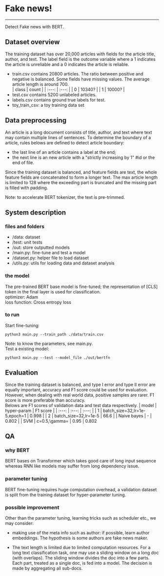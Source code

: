 # Fake news!
***
Detect Fake news with BERT.
## Dataset overview

The training dataset has over 20,000 articles with fields for the article title, author, and text. The label field is the outcome variable where a 1 indicates the article is unreliable and a 0 indicates the article is reliable.
* train.csv contains 20800 articles. The ratio between positive and negative is balanced.
Some fields have missing values. The average article length is around 700.\
| class | count |
| :---: | :---: |
| 0 | 10340? |
| 1 | 10000? |
* test.csv contains 5200 unlabeled articles.
* labels.csv contains ground true labels for test.
* toy_train_csv: a toy training data set

## Data preprocessing
An article is a long document consists of title, author, and text where text may contain multiple lines of sentences. To determine
the boundary of a article, rules belows are defined to detect article boundary:
* the last line of an article contains a label at the end;
* the next line is an new article with a "strictly increasing by 1" #id or the end of file.

Since the training dataset is balanced, and feature fields are text, the whole feature fields are concatenated to form a longer text.
The max article length is limited to 128 where the exceeding part is truncated and the missing part is filled with padding.

Note: to accelerate BERT tokenizer, the text is pre-trimmed.

## System description
### files and folders
* /data: dataset
* /test: unit tests
* /out: store outputted models
* /main.py: fine-tune and test a model 
* /dataset.py: helper file to load dataset
* /utils.py: utils for loading data and dataset analysis

### the model
The pre-trained BERT base model is fine-tuned; the representation of [CLS] token in the final layer is used for classification.\
optimizer: Adam\
loss function: Cross entropy loss


### to run
Start fine-tuning:
```
python3 main.py --train_path ./data/train.csv
```
Note: to know the parameters, see main.py.\
Test a existing model:
```
python3 main.py --test --model_file ./out/bertfn
```

## Evaluation
Since the training dataset is balanced, and type I error and type II error are equally important, accuracy and F1 score could be used for evaluation. However, when dealing with real world data, positive samples are rarer. F1 score is more preferable than accuracy.\
Belows are F1 scores of validation data and test data respectively.
| model | hyper-param | F1 score |
| :---: | :---: | :---: |
| 1 | batch_size=32,lr=1e-5,epoch=1 | 0.998 |
| 2 | batch_size=32,lr=1e-5 | 66.6 |
| Naive bayes | - | 0.802 |
| SVM | c=0.5,\gamma= | 0.95 |
0.802
## QA

### why BERT
BERT bases on Transformer which takes good care of long input sequence whereas RNN like models may suffer from long dependency issue.
### parameter tuning
BERT fine-tuning requires huge computation overhead, a validation dataset is split from the training dataset for hyper-parameter tuning.
### possible improvement
Other than the parameter tuning, learning tricks such as scheduler etc., we may consider:
* making use of the meta info such as author: if possible, learn author embeddings. The hypothesis is some authors are fake news maker.

* The text length is limited due to limited computation resources. For a long text classification task, one may use a sliding window on a long doc (with overlaps).
The sliding window divides the doc into a few parts. Each part, treated as a single doc, is fed into a model. The decision is made by aggregating all sub-docs.





